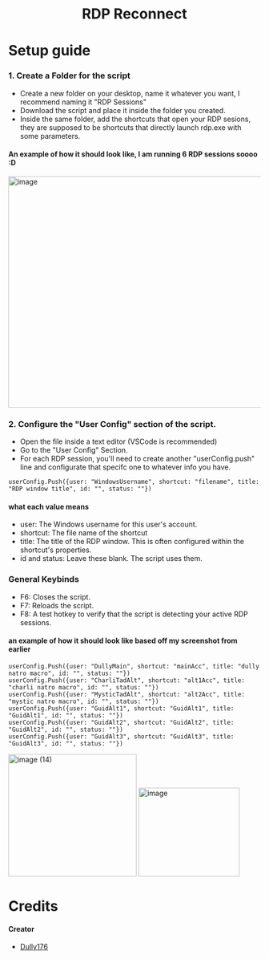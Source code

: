 <!--
██████╗ ██████╗ ██████╗     ██████╗ ███████╗ ██████╗ ██████╗ ███╗   ██╗███╗   ██╗███████╗ ██████╗████████╗
██╔══██╗██╔══██╗██╔══██╗    ██╔══██╗██╔════╝██╔════╝██╔═══██╗████╗  ██║████╗  ██║██╔════╝██╔════╝╚══██╔══╝
██████╔╝██║  ██║██████╔╝    ██████╔╝█████╗  ██║     ██║   ██║██╔██╗ ██║██╔██╗ ██║█████╗  ██║        ██║   
██╔══██╗██║  ██║██╔═══╝     ██╔══██╗██╔══╝  ██║     ██║   ██║██║╚██╗██║██║╚██╗██║██╔══╝  ██║        ██║   
██║  ██║██████╔╝██║         ██║  ██║███████╗╚██████╗╚██████╔╝██║ ╚████║██║ ╚████║███████╗╚██████╗   ██║   
╚═╝  ╚═╝╚═════╝ ╚═╝         ╚═╝  ╚═╝╚══════╝ ╚═════╝ ╚═════╝ ╚═╝  ╚═══╝╚═╝  ╚═══╝╚══════╝ ╚═════╝   ╚═╝   
                                                                                                          
Thank you for using my script. This has been in the background for a while. Finally released it.

You should leave a star in the repo to show your love 💖.

To use the script, you need to install AHK v2.0 from https://www.autohotkey.com/download/ahk-v2.exe

YOU CAN IGNORE EVERYTHING ELSE UNDER THIS, Used for github.
-->
<!-- Info about the macro -->
<div align="center">

# RDP Reconnect
<div align="left">

<!-- Setup tutorial -->

# Setup guide
### 1. Create a Folder for the script
- Create a new folder on your desktop, name it whatever you want, I recommend naming it "RDP Sessions"
- Download the script and place it inside the folder you created.
- Inside the same folder, add the shortcuts that open your RDP sesions, they are supposed to be shortcuts that directly launch rdp.exe with some parameters.
#### An example of how it should look like, I am running 6 RDP sessions soooo :D
<img width="924" height="461" alt="image" src="https://github.com/user-attachments/assets/1310bc74-0083-4755-8629-de52669de6b2" />

### 2. Configure the "User Config" section of the script.
- Open the file inside a text editor (VSCode is recommended)
- Go to the "User Config" Section.
- For each RDP session, you'll need to create another "userConfig.push" line and configurate that specifc one to whatever info you have.
```ahk
userConfig.Push({user: "WindowsUsername", shortcut: "filename", title: "RDP window title", id: "", status: ""})
```
#### what each value means
- user: The Windows username for this user's account.
- shortcut: The file name of the shortcut
- title: The title of the RDP window. This is often configured within the shortcut's properties.
- id and status: Leave these blank. The script uses them.
### General Keybinds
- F6: Closes the script.
- F7: Reloads the script.
- F8: A test hotkey to verify that the script is detecting your active RDP sessions.
#### an example of how it should look like based off my screenshot from earlier
```ahk
userConfig.Push({user: "DullyMain", shortcut: "mainAcc", title: "dully natro macro", id: "", status: ""})
userConfig.Push({user: "CharliTadAlt", shortcut: "alt1Acc", title: "charli natro macro", id: "", status: ""})
userConfig.Push({user: "MysticTadAlt", shortcut: "alt2Acc", title: "mystic natro macro", id: "", status: ""})
userConfig.Push({user: "GuidAlt1", shortcut: "GuidAlt1", title: "GuidAlt1", id: "", status: ""})
userConfig.Push({user: "GuidAlt2", shortcut: "GuidAlt2", title: "GuidAlt2", id: "", status: ""})
userConfig.Push({user: "GuidAlt3", shortcut: "GuidAlt3", title: "GuidAlt3", id: "", status: ""})
```
<img width="256" height="244" alt="image (14)" src="https://github.com/user-attachments/assets/9f080d47-12c1-474c-9f79-16e936133824" />
<img width="202" height="177" alt="image" src="https://github.com/user-attachments/assets/8c0623c9-14f8-431b-b42f-e1d7f984a740" />

<!-- Credits -->
# Credits
#### Creator
 - [Dully176](https://discord.com/users/522940239904243712)
